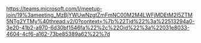 https://teams.microsoft.com/l/meetup-join/19%3ameeting_MzBjYWUwNzgtZmFmNC00M2M4LWFjMDEtM2I5ZTM5NTg2YTMy%40thread.v2/0?context=%7b%22Tid%22%3a%22513294a0-3e20-41b2-a970-6d30bf1546fa%22%2c%22Oid%22%3a%22031e8033-4604-4cf6-a162-73be85389a62%22%7d
